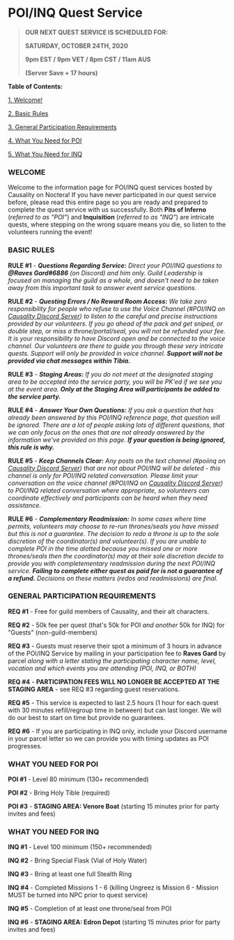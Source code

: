 # POI/INQ Quest Service

> **OUR NEXT QUEST SERVICE IS SCHEDULED FOR:**
>
> **SATURDAY, OCTOBER 24TH, 2020**
>
> **9pm EST / 9pm VET / 8pm CST / 11am AUS**
>
> **(Server Save + 17 hours)**

**Table of Contents:**

[1. Welcome!](#welcome)

[2. Basic Rules](#basic-rules)

[3. General Participation Requirements](#general-participation-requirements)

[4. What You Need for POI](#what-you-need-for-poi)

[5. What You Need for INQ](#what-you-need-for-inq)

### WELCOME

Welcome to the information page for POI/INQ quest services hosted by Causality on Noctera! If you have never participated in our quest service before, please read this entire page so you are ready and prepared to complete the quest service with us successfully. Both **Pits&nbsp;of&nbsp;Inferno** (_referred to as "POI"_) and **Inquisition** (_referred to as "INQ"_) are intricate quests, where stepping on the wrong square means you die, so listen to the volunteers running the event!

### BASIC RULES

**RULE #1** - _**Questions Regarding Service:** Direct your POI/INQ questions to **@Raves&nbsp;Gard#6886** (on Discord) and him only. Guild Leadership is focused on managing the guild as a whole, and doesn't need to be taken away from this important task to answer event service questions._

**RULE #2** - _**Questing Errors / No Reward Room Access:** We take zero responsibility for people who refuse to use the Voice Channel (#POI/INQ on [Causality&nbsp;Discord&nbsp;Server](https://discord.gg/zbUvG4k)) to listen to the careful and precise instructions provided by our volunteers. If you go ahead of the pack and get sniped, or double step, or miss a throne/portal/seal, you will not be refunded your fee. It is your responsibility to have Discord open and be connected to the voice channel. Our volunteers are there to guide you through these very intricate quests. Support will only be provided in voice channel. **Support will not be provided via chat messages within Tibia.**_

**RULE #3** - _**Staging Areas:** If you do not meet at the designated staging area to be accepted into the service party, you will be PK'ed if we see you at the event area. **Only at the Staging Area will participants be added to the service party.**_

**RULE #4** - _**Answer Your Own Questions:** If you ask a question that has already been answered by this POI/INQ reference page, that question will be ignored. There are a lot of people asking lots of different questions, that we can only focus on the ones that are not already answered by the information we've provided on this page. **If your question is being ignored, this rule is why.**_

**RULE #5** - _**Keep Channels Clear:** Any posts on the text channel (#poiinq on [Causality&nbsp;Discord&nbsp;Server](https://discord.gg/zbUvG4k)) that are not about POI/INQ will be deleted - this channel is only for POI/INQ related conversation. Please limit your conversation on the voice channel (#POI/INQ on [Causality&nbsp;Discord&nbsp;Server](https://discord.gg/zbUvG4k)) to POI/INQ related conversation where appropriate, so volunteers can coordinate effectively and participants can be heard when they need assistance._

**RULE #6** - _**Complementary Readmission:** In some cases where time permits, volunteers may choose to re-run thrones/seals you have missed but this is not a guarantee. The decision to redo a throne is up to the sole discretion of the coordinator(s) and volunteer(s). If you are unable to complete POI in the time alotted because you missed one or more thrones/seals then the coordinator(s) may at their sole discretion decide to provide you with completementary readmission during the next POI/INQ service. **Failing to complete either quest as paid for is not a guarantee of a refund.** Decisions on these matters (redos and readmissions) are final._

### GENERAL PARTICIPATION REQUIREMENTS

**REQ #1** - Free for guild members of Causality, and their alt characters.

**REQ #2** - 50k fee per quest (that's 50k for POI _and another_ 50k for INQ) for "Guests" (non-guild-members)

**REQ #3** - Guests must reserve their spot a minimum of 3 hours in advance of the POI/INQ Service by mailing in your participation fee to **Raves&nbsp;Gard** by parcel _along with a letter stating the participating character name, level, vocation and which events you are attending (POI, INQ, or BOTH)_

**REQ #4** - **PARTICIPATION FEES WILL NO LONGER BE ACCEPTED AT THE STAGING AREA** - see REQ #3 regarding guest reservations.

**REQ #5** - This service is expected to last 2.5 hours (1 hour for each quest with 30 minutes refill/regroup time in between) but can last longer. We will do our best to start on time but provide no guarantees.

**REQ #6** - If you are participating in INQ only, include your Discord username in your parcel letter so we can provide you with timing updates as POI progresses.

### WHAT YOU NEED FOR POI

**POI #1** - Level 80 minimum (130+ recommended)

**POI #2** - Bring Holy Tible (required)

**POI #3** - **STAGING AREA: Venore Boat** (starting 15 minutes prior for party invites and fees)

### WHAT YOU NEED FOR INQ

**INQ #1** - Level 100 minimum (150+ recommended)

**INQ #2** - Bring Special Flask (Vial of Holy Water)

**INQ #3** - Bring at least one full Stealth Ring

**INQ #4** - Completed Missions 1 - 6 (killing Ungreez is Mission 6 - Mission MUST be turned into NPC prior to quest service)

**INQ #5** - Completion of at least one throne/seal from POI

**INQ #6** - **STAGING AREA: Edron Depot** (starting 15 minutes prior for party invites and fees)
